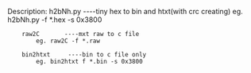 Description:
        h2bNh.py    ----tiny hex to bin and htxt(with crc creating)
            eg. h2bNh.py -f *.hex -s 0x3800
            
        raw2C       ----mxt raw to c file
            eg. raw2C -f *.raw
            
        bin2htxt     ----bin to c file only
            eg. bin2htxt f *.bin -s 0x3800
     